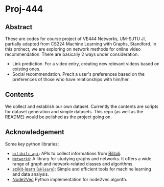 # Proj-444

## Abstract
These are codes for course project of VE444 Networks, UM-SJTU JI, partially adapted from CS224 Machine Learning with Graphs, Standford. In this prohect, we are exploring on network methods for online video recommendation. There are basically 2 ways under consideration:
- Link prediction.
  For a video entry, creating new relevant videos based on existing ones.
- Social recommendation.
  Precit a user's preferences based on the preferences of those who have relationships with him/her.

## Contents
We collect and establish our own dataset. Currently the contents are scripts for dataset generation and simple datasets. This repo (as well as the README) would be polished as the project going on.

## Acknowledgement
Some key python libraries:
- [`bilibili_api`](https://github.com/Passkou/bilibili_api): APIs to collect informations from [Bilibili](https://www.bilibili.com).
- [`NetworkX`](https://networkx.org/): A library for studying graphs and networks. It offers a wide range of graph and network-related classes and algorithms.
- [scikit-learn (`sklearn`)](https://scikit-learn.org/): Simple and efficient tools for machine learning and data analysis.
- [Node2Vec](https://github.com/eliorc/node2vec) Python implementation for node2vec algorith.